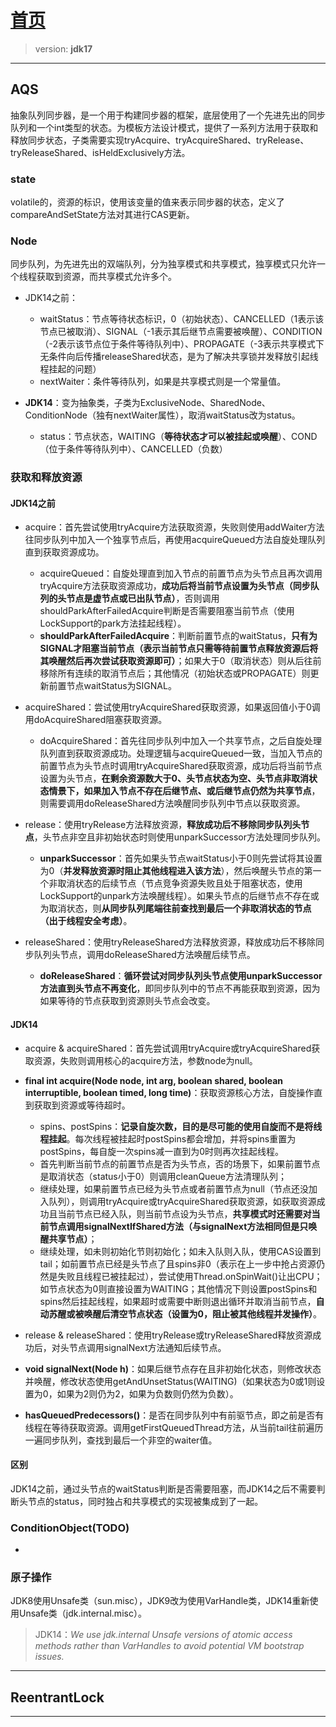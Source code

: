 # [首页](/blog/)

> version: **jdk17**

***

## **AQS**

抽象队列同步器，是一个用于构建同步器的框架，底层使用了一个先进先出的同步队列和一个int类型的状态。为模板方法设计模式，提供了一系列方法用于获取和释放同步状态，子类需要实现tryAcquire、tryAcquireShared、tryRelease、tryReleaseShared、isHeldExclusively方法。

### **state**

volatile的，资源的标识，使用该变量的值来表示同步器的状态，定义了compareAndSetState方法对其进行CAS更新。


### **Node**

同步队列，为先进先出的双端队列，分为独享模式和共享模式，独享模式只允许一个线程获取到资源，而共享模式允许多个。

- JDK14之前：
    - waitStatus：节点等待状态标识，0（初始状态）、CANCELLED（1表示该节点已被取消）、SIGNAL（-1表示其后继节点需要被唤醒）、CONDITION（-2表示该节点位于条件等待队列中）、PROPAGATE（-3表示共享模式下无条件向后传播releaseShared状态，是为了解决共享锁并发释放引起线程挂起的问题）
    - nextWaiter：条件等待队列，如果是共享模式则是一个常量值。

- **JDK14**：变为抽象类，子类为ExclusiveNode、SharedNode、ConditionNode（独有nextWaiter属性），取消waitStatus改为status。
    - status：节点状态，WAITING（**等待状态才可以被挂起或唤醒**）、COND（位于条件等待队列中）、CANCELLED（负数）

### 获取和释放资源

#### JDK14之前

- acquire：首先尝试使用tryAcquire方法获取资源，失败则使用addWaiter方法往同步队列中加入一个独享节点后，再使用acquireQueued方法自旋处理队列直到获取资源成功。
    - acquireQueued：自旋处理直到加入节点的前置节点为头节点且再次调用tryAcquire方法获取资源成功，**成功后将当前节点设置为头节点（同步队列的头节点是虚节点或已出队节点）**，否则调用shouldParkAfterFailedAcquire判断是否需要阻塞当前节点（使用LockSupport的park方法挂起线程）。
    - **shouldParkAfterFailedAcquire**：判断前置节点的waitStatus，**只有为SIGNAL才阻塞当前节点（表示当前节点只需等待前置节点释放资源后将其唤醒然后再次尝试获取资源即可）**；如果大于0（取消状态）则从后往前移除所有连续的取消节点后；其他情况（初始状态或PROPAGATE）则更新前置节点waitStatus为SIGNAL。

- acquireShared：尝试使用tryAcquireShared获取资源，如果返回值小于0调用doAcquireShared阻塞获取资源。
    - doAcquireShared：首先往同步队列中加入一个共享节点，之后自旋处理队列直到获取资源成功。处理逻辑与acquireQueued一致，当加入节点的前置节点为头节点时调用tryAcquireShared获取资源，成功后将当前节点设置为头节点，**在剩余资源数大于0、头节点状态为空、头节点非取消状态情景下，如果加入节点不存在后继节点、或后继节点仍然为共享节点**， 则需要调用doReleaseShared方法唤醒同步队列中节点以获取资源。

- release：使用tryRelease方法释放资源，**释放成功后不移除同步队列头节点**，头节点非空且非初始状态时则使用unparkSuccessor方法处理同步队列。
    - **unparkSuccessor**：首先如果头节点waitStatus小于0则先尝试将其设置为0（**并发释放资源时阻止其他线程进入该方法**），然后唤醒头节点的第一个非取消状态的后续节点（节点竞争资源失败且处于阻塞状态，使用LockSupport的unpark方法唤醒线程）。如果头节点的后继节点不存在或为取消状态，则**从同步队列尾端往前查找到最后一个非取消状态的节点（出于线程安全考虑）**。

- releaseShared：使用tryReleaseShared方法释放资源，释放成功后不移除同步队列头节点，调用doReleaseShared方法唤醒后续节点。
    - **doReleaseShared**：**循环尝试对同步队列头节点使用unparkSuccessor方法直到头节点不再变化**，即同步队列中的节点不再能获取到资源，因为如果等待的节点获取到资源则头节点会改变。

#### **JDK14**

- acquire & acquireShared：首先尝试调用tryAcquire或tryAcquireShared获取资源，失败则调用核心的acquire方法，参数node为null。

- **final int acquire(Node node, int arg, boolean shared, boolean interruptible, boolean timed, long time)**：获取资源核心方法，自旋操作直到获取到资源或等待超时。
    - spins、postSpins：**记录自旋次数，目的是尽可能的使用自旋而不是将线程挂起**。每次线程被挂起时postSpins都会增加，并将spins重置为postSpins，每自旋一次spins减一直到为0时则再次挂起线程。
    - 首先判断当前节点的前置节点是否为头节点，否的场景下，如果前置节点是取消状态（status小于0）则调用cleanQueue方法清理队列；
    - 继续处理，如果前置节点已经为头节点或者前置节点为null（节点还没加入队列），则调用tryAcquire或tryAcquireShared获取资源，如获取资源成功且当前节点已经入队，则当前节点设为头节点，**共享模式时还需要对当前节点调用signalNextIfShared方法（与signalNext方法相同但是只唤醒共享节点）**；
    - 继续处理，如未则初始化节则初始化；如未入队则入队，使用CAS设置到tail；如前置节点已经是头节点了且spins非0（表示在上一步中抢占资源仍然是失败且线程已被挂起过），尝试使用Thread.onSpinWait()让出CPU；如节点状态为0则直接设置为WAITING；其他情况下则设置postSpins和spins然后挂起线程，如果超时或需要中断则退出循环并取消当前节点，**自动苏醒或被唤醒后清空节点状态（设置为0，阻止被其他线程并发操作）**。

- release & releaseShared：使用tryRelease或tryReleaseShared释放资源成功后，对头节点调用signalNext方法通知后续节点。

- **void signalNext(Node h)**：如果后继节点存在且非初始化状态，则修改状态并唤醒，修改状态使用getAndUnsetStatus(WAITING)（如果状态为0或1则设置为0，如果为2则仍为2，如果为负数则仍然为负数）。

- **hasQueuedPredecessors()**：是否在同步队列中有前驱节点，即之前是否有线程在等待获取资源。调用getFirstQueuedThread方法，从当前tail往前遍历一遍同步队列，查找到最后一个非空的waiter值。

#### 区别

JDK14之前，通过头节点的waitStatus判断是否需要阻塞，而JDK14之后不需要判断头节点的status，同时独占和共享模式的实现被集成到了一起。

### **ConditionObject(TODO)**

-

### **原子操作**

JDK8使用Unsafe类（sun.misc），JDK9改为使用VarHandle类，JDK14重新使用Unsafe类（jdk.internal.misc）。
> JDK14：*We use jdk.internal Unsafe versions of atomic access methods rather than VarHandles to avoid potential VM bootstrap issues.*

***

## ReentrantLock

***